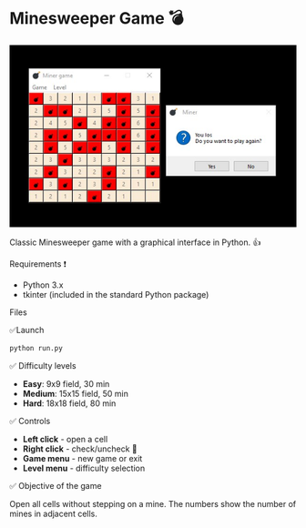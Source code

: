 # Minesweeper Game 💣

![ Screen Game 💣](image/Screen-game.jpg)

Classic Minesweeper game with a graphical interface in Python. 👍

Requirements ❗

- Python 3.x
- tkinter (included in the standard Python package)

Files


✅Launch

```bash
python run.py
```

✅ Difficulty levels

- **Easy**: 9x9 field, 30 min
- **Medium**: 15x15 field, 50 min
- **Hard**: 18x18 field, 80 min

✅ Controls

- **Left click** - open a cell
- **Right click** - check/uncheck 🚩
- **Game menu** - new game or exit
- **Level menu** - difficulty selection

✅ Objective of the game

Open all cells without stepping on a mine. The numbers show the number of mines in adjacent cells.